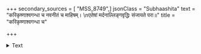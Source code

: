 +++
secondary_sources = [ "MSS_8749",]
jsonClass = "Subhaashita"
text = "करिकृष्णाश्वगन्धा च नवनीतं च माहिषम्।  \nएतेषां मर्दनाल्लिङ्गवृद्धिः संजायते परा॥"
title = "करिकृष्णाश्वगन्धा च"

+++

<details><summary>Text</summary>

करिकृष्णाश्वगन्धा च नवनीतं च माहिषम्।  
एतेषां मर्दनाल्लिङ्गवृद्धिः संजायते परा॥
</details>
